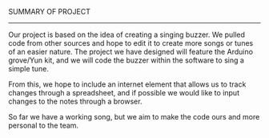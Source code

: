 SUMMARY OF PROJECT
____________________

Our project is based on the idea of creating a singing buzzer.
We pulled code from other sources and hope to edit it to create more songs or tunes of an easier nature.
The project we have designed will feature the Arduino grove/Yun kit, and we will code the buzzer within the software to sing a simple tune.

From this, we hope to include an internet element that allows us to track changes through a spreadsheet, and if possible we would like to input changes to the notes through a browser.

So far we have a working song, but we aim to make the code ours and more personal to the team.
